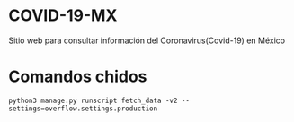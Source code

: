 # COVID-19-MX
Sitio web para consultar información del Coronavirus(Covid-19) en México 

# Comandos chidos
```
python3 manage.py runscript fetch_data -v2 --settings=overflow.settings.production
